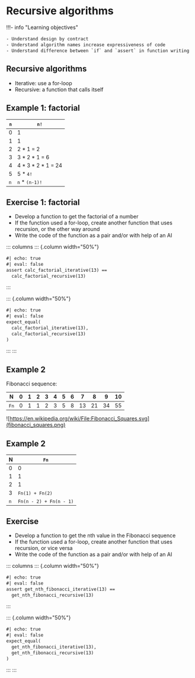 # Recursive algorithms

!!!- info "Learning objectives"

    - Understand design by contract
    - Understand algorithm names increase expressiveness of code
    - Understand difference between `if` and `assert` in function writing

## Recursive algorithms

-   Iterative: use a for-loop
-   Recursive: a function that calls itself

## Example 1: factorial

| `n` | `n!`                  |
|-----|-----------------------|
| 0   | 1                     |
| 1   | 1                     |
| 2   | 2 \* 1 = 2            |
| 3   | 3 \* 2 \* 1 = 6       |
| 4   | 4 \* 3 \* 2 \* 1 = 24 |
| 5   | 5 \* `4!`             |
| `n` | `n` \* `(n-1)!`       |

## Exercise 1: factorial

-   Develop a function to get the factorial of a number
-   If the function used a for-loop, create another function that uses recursion, or the other way around
-   Write the code of the function as a pair and/or with help of an AI

::: columns
::: {.column width="50%"}
```{python}
#| echo: true
#| eval: false
assert calc_factorial_iterative(13) == 
  calc_factorial_recursive(13)
```
:::

::: {.column width="50%"}
```{r}
#| echo: true
#| eval: false
expect_equal(
  calc_factorial_iterative(13),
  calc_factorial_recursive(13)
)
```
:::
:::

## Example 2

Fibonacci sequence:

| N    | 0   | 1   | 2   | 3   | 4   | 5   | 6   | 7   | 8   | 9   | 10  |
|------|-----|-----|-----|-----|-----|-----|-----|-----|-----|-----|-----|
| `Fn` | 0   | 1   | 1   | 2   | 3   | 5   | 8   | 13  | 21  | 34  | 55  |

![https://en.wikipedia.org/wiki/File:Fibonacci_Squares.svg](fibonacci_squares.png)

## Example 2

| N   | `Fn`                    |
|-----|-------------------------|
| 0   | 0                       |
| 1   | 1                       |
| 2   | 1                       |
| 3   | `Fn(1) + Fn(2)`         |
| `n` | `Fn(n - 2) + Fn(n - 1)` |

## Exercise

-   Develop a function to get the nth value in the Fibonacci sequence
-   If the function used a for-loop, create another function that uses recursion, or vice versa
-   Write the code of the function as a pair and/or with help of an AI

::: columns
::: {.column width="50%"}
```{python}
#| echo: true
#| eval: false
assert get_nth_fibonacci_iterative(13) == 
  get_nth_fibonacci_recursive(13)
```
:::

::: {.column width="50%"}
```{r}
#| echo: true
#| eval: false
expect_equal(
  get_nth_fibonacci_iterative(13),
  get_nth_fibonacci_recursive(13)
)
```
:::
:::
